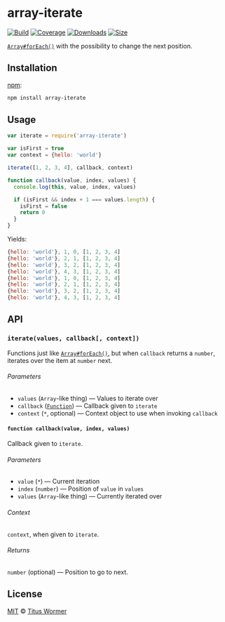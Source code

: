 # array-iterate

[![Build][build-badge]][build]
[![Coverage][coverage-badge]][coverage]
[![Downloads][downloads-badge]][downloads]
[![Size][size-badge]][size]

[`Array#forEach()`][foreach] with the possibility to change the next
position.

## Installation

[npm][]:

```bash
npm install array-iterate
```

## Usage

```js
var iterate = require('array-iterate')

var isFirst = true
var context = {hello: 'world'}

iterate([1, 2, 3, 4], callback, context)

function callback(value, index, values) {
  console.log(this, value, index, values)

  if (isFirst && index + 1 === values.length) {
    isFirst = false
    return 0
  }
}
```

Yields:

```js
{hello: 'world'}, 1, 0, [1, 2, 3, 4]
{hello: 'world'}, 2, 1, [1, 2, 3, 4]
{hello: 'world'}, 3, 2, [1, 2, 3, 4]
{hello: 'world'}, 4, 3, [1, 2, 3, 4]
{hello: 'world'}, 1, 0, [1, 2, 3, 4]
{hello: 'world'}, 2, 1, [1, 2, 3, 4]
{hello: 'world'}, 3, 2, [1, 2, 3, 4]
{hello: 'world'}, 4, 3, [1, 2, 3, 4]
```

## API

### `iterate(values, callback[, context])`

Functions just like [`Array#forEach()`][foreach], but when `callback`
returns a `number`, iterates over the item at `number` next.

###### Parameters

*   `values` (`Array`-like thing) — Values to iterate over
*   `callback` ([`Function`][callback]) — Callback given to `iterate`
*   `context` (`*`, optional) — Context object to use when invoking `callback`

#### `function callback(value, index, values)`

Callback given to `iterate`.

###### Parameters

*   `value` (`*`) — Current iteration
*   `index` (`number`) — Position of `value` in `values`
*   `values` (`Array`-like thing) — Currently iterated over

###### Context

`context`, when given to `iterate`.

###### Returns

`number` (optional) — Position to go to next.

## License

[MIT][license] © [Titus Wormer][author]

<!-- Definitions -->

[build-badge]: https://img.shields.io/travis/wooorm/array-iterate.svg

[build]: https://travis-ci.org/wooorm/array-iterate

[coverage-badge]: https://img.shields.io/codecov/c/github/wooorm/array-iterate.svg

[coverage]: https://codecov.io/github/wooorm/array-iterate

[downloads-badge]: https://img.shields.io/npm/dm/array-iterate.svg

[downloads]: https://www.npmjs.com/package/array-iterate

[size-badge]: https://img.shields.io/bundlephobia/minzip/array-iterate.svg

[size]: https://bundlephobia.com/result?p=array-iterate

[npm]: https://docs.npmjs.com/cli/install

[license]: license

[author]: https://wooorm.com

[foreach]: https://developer.mozilla.org/en-US/docs/Web/JavaScript/Reference/Global_Objects/Array/forEach

[callback]: #function-callbackvalue-index-values
